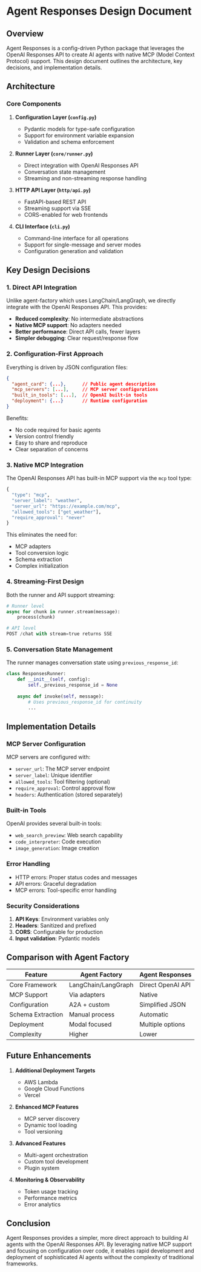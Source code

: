 # Agent Responses Design Document

## Overview

Agent Responses is a config-driven Python package that leverages the OpenAI Responses API to create AI agents with native MCP (Model Context Protocol) support. This design document outlines the architecture, key decisions, and implementation details.

## Architecture

### Core Components

1. **Configuration Layer (`config.py`)**
   - Pydantic models for type-safe configuration
   - Support for environment variable expansion
   - Validation and schema enforcement

2. **Runner Layer (`core/runner.py`)**
   - Direct integration with OpenAI Responses API
   - Conversation state management
   - Streaming and non-streaming response handling

3. **HTTP API Layer (`http/api.py`)**
   - FastAPI-based REST API
   - Streaming support via SSE
   - CORS-enabled for web frontends

4. **CLI Interface (`cli.py`)**
   - Command-line interface for all operations
   - Support for single-message and server modes
   - Configuration generation and validation

## Key Design Decisions

### 1. Direct API Integration

Unlike agent-factory which uses LangChain/LangGraph, we directly integrate with the OpenAI Responses API. This provides:

- **Reduced complexity**: No intermediate abstractions
- **Native MCP support**: No adapters needed
- **Better performance**: Direct API calls, fewer layers
- **Simpler debugging**: Clear request/response flow

### 2. Configuration-First Approach

Everything is driven by JSON configuration files:

```json
{
  "agent_card": {...},      // Public agent description
  "mcp_servers": [...],     // MCP server configurations
  "built_in_tools": [...],  // OpenAI built-in tools
  "deployment": {...}       // Runtime configuration
}
```

Benefits:
- No code required for basic agents
- Version control friendly
- Easy to share and reproduce
- Clear separation of concerns

### 3. Native MCP Integration

The OpenAI Responses API has built-in MCP support via the `mcp` tool type:

```python
{
  "type": "mcp",
  "server_label": "weather",
  "server_url": "https://example.com/mcp",
  "allowed_tools": ["get_weather"],
  "require_approval": "never"
}
```

This eliminates the need for:
- MCP adapters
- Tool conversion logic
- Schema extraction
- Complex initialization

### 4. Streaming-First Design

Both the runner and API support streaming:

```python
# Runner level
async for chunk in runner.stream(message):
    process(chunk)

# API level
POST /chat with stream=true returns SSE
```

### 5. Conversation State Management

The runner manages conversation state using `previous_response_id`:

```python
class ResponsesRunner:
    def __init__(self, config):
        self._previous_response_id = None
    
    async def invoke(self, message):
        # Uses previous_response_id for continuity
        ...
```

## Implementation Details

### MCP Server Configuration

MCP servers are configured with:
- `server_url`: The MCP server endpoint
- `server_label`: Unique identifier
- `allowed_tools`: Tool filtering (optional)
- `require_approval`: Control approval flow
- `headers`: Authentication (stored separately)

### Built-in Tools

OpenAI provides several built-in tools:
- `web_search_preview`: Web search capability
- `code_interpreter`: Code execution
- `image_generation`: Image creation

### Error Handling

- HTTP errors: Proper status codes and messages
- API errors: Graceful degradation
- MCP errors: Tool-specific error handling

### Security Considerations

1. **API Keys**: Environment variables only
2. **Headers**: Sanitized and prefixed
3. **CORS**: Configurable for production
4. **Input validation**: Pydantic models

## Comparison with Agent Factory

| Feature | Agent Factory | Agent Responses |
|---------|--------------|-----------------|
| Core Framework | LangChain/LangGraph | Direct OpenAI API |
| MCP Support | Via adapters | Native |
| Configuration | A2A + custom | Simplified JSON |
| Schema Extraction | Manual process | Automatic |
| Deployment | Modal focused | Multiple options |
| Complexity | Higher | Lower |

## Future Enhancements

1. **Additional Deployment Targets**
   - AWS Lambda
   - Google Cloud Functions
   - Vercel

2. **Enhanced MCP Features**
   - MCP server discovery
   - Dynamic tool loading
   - Tool versioning

3. **Advanced Features**
   - Multi-agent orchestration
   - Custom tool development
   - Plugin system

4. **Monitoring & Observability**
   - Token usage tracking
   - Performance metrics
   - Error analytics

## Conclusion

Agent Responses provides a simpler, more direct approach to building AI agents with the OpenAI Responses API. By leveraging native MCP support and focusing on configuration over code, it enables rapid development and deployment of sophisticated AI agents without the complexity of traditional frameworks. 